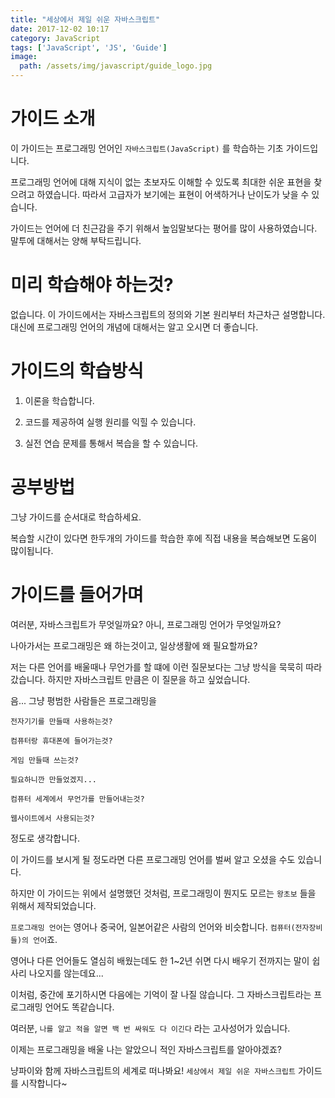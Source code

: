 ```yaml
---
title: "세상에서 제일 쉬운 자바스크립트"
date: 2017-12-02 10:17
category: JavaScript
tags: ['JavaScript', 'JS', 'Guide']
image:
  path: /assets/img/javascript/guide_logo.jpg
---
```


# 가이드 소개

이 가이드는 프로그래밍 언어인 `자바스크립트(JavaScript)` 를 학습하는 기초 가이드입니다.

프로그래밍 언어에 대해 지식이 없는 초보자도 이해할 수 있도록 최대한 쉬운 표현을 찾으려고 하였습니다. 따라서 고급자가 보기에는 표현이 어색하거나 난이도가 낮을 수 있습니다.

가이드는 언어에 더 친근감을 주기 위해서 높임말보다는 평어를 많이 사용하였습니다. 말투에 대해서는 양해 부탁드립니다.

# 미리 학습해야 하는것?

없습니다. 이 가이드에서는 자바스크립트의 정의와 기본 원리부터 차근차근 설명합니다. 대신에 프로그래밍 언어의 개념에 대해서는 알고 오시면 더 좋습니다.

# 가이드의 학습방식

1. 이론을 학습합니다.

2. 코드를 제공하여 실행 원리를 익힐 수 있습니다.

3. 실전 연습 문제를 통해서 복습을 할 수 있습니다.

# 공부방법

그냥 가이드를 순서대로 학습하세요.

복습할 시간이 있다면 한두개의 가이드를 학습한 후에 직접 내용을 복습해보면 도움이 많이됩니다.

# 가이드를 들어가며

여러분, 자바스크립트가 무엇일까요? 아니, 프로그래밍 언어가 무엇일까요?

나아가서는 프로그래밍은 왜 하는것이고, 일상생활에 왜 필요할까요?

저는 다른 언어를 배울때나 무언가를 할 떄에 이런 질문보다는 그냥 방식을 묵묵히 따라갔습니다. 하지만 자바스크립트 만큼은 이 질문을 하고 싶었습니다.

음... 그냥 평범한 사람들은 프로그래밍을

`전자기기를 만들때 사용하는것?`

`컴퓨터랑 휴대폰에 들어가는것?`

`게임 만들때 쓰는것?`

`필요하니깐 만들었겠지...`

`컴퓨터 세계에서 무언가를 만들어내는것?`

`웹사이트에서 사용되는것?`

정도로 생각합니다.

이 가이드를 보시게 될 정도라면 다른 프로그래밍 언어를 벌써 알고 오셨을 수도 있습니다.

하지만 이 가이드는 위에서 설명했던 것처럼, 프로그래밍이 뭔지도 모르는 `왕초보` 들을 위해서 제작되었습니다.

`프로그래밍 언어`는 영어나 중국어, 일본어같은 사람의 언어와 비슷합니다. `컴퓨터(전자장비들)의 언어`죠.

영어나 다른 언어들도 열심히 배웠는데도 한 1~2년 쉬면 다시 배우기 전까지는 말이 쉽사리 나오지를 않는데요...

이처럼, 중간에 포기하시면 다음에는 기억이 잘 나질 않습니다. 그 자바스크립트라는 프로그래밍 언어도 똑같습니다.

여러분, `나를 알고 적을 알면 백 번 싸워도 다 이긴다` 라는 고사성어가 있습니다.

이제는 프로그래밍을 배울 나는 알았으니 적인 자바스크립트를 알아야겠죠?

냥파이와 함께 자바스크립트의 세계로 떠나봐요! `세상에서 제일 쉬운 자바스크립트` 가이드를 시작합니다~
